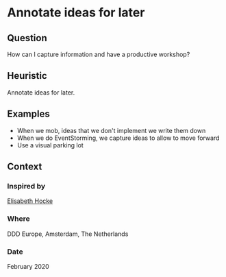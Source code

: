 # Annotate ideas for later

## Question
How can I capture information and have a productive workshop?

## Heuristic
Annotate ideas for later.

## Examples
- When we mob, ideas that we don't implement we write them down
- When we do EventStorming, we capture ideas to allow to move forward
- Use a visual parking lot

## Context
### Inspired by
[Elisabeth Hocke](https://twitter.com/lisihocke)

### Where
DDD Europe, Amsterdam, The Netherlands

### Date
February 2020